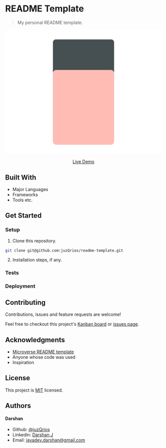 # README Template

> My personal README template.

[//]: # (Screenshot, Application concept art etc)
![README Image](./readme-image.png)

[//]: # (Live Demo link)
<p align="center">
  <a href="https://darshanjayadev.netlify.com/">Live Demo</a>
</p>

## Built With

* Major Languages
* Frameworks
* Tools etc.

## Get Started

### Setup

1. Clone this repository.

```bash
git clone git@github.com:juzQrios/readme-template.git
```

2. Installation steps, if any.

### Tests

### Deployment

## Contributing

Contributions, issues and feature requests are welcome!

Feel free to checkout this project's [Kanban board](https://github.com/juzQrios/readme-template/projects/1) or [issues page](https://github.com/juzQrios/readme-template/issues).

## Acknowledgments

* [Microverse README template](https://github.com/microverseinc/readme-template)
* Anyone whose code was used
* Inspiration

## License

This project is [MIT](./LICENSE) licensed.

## Authors

#### Darshan

* Github: [@juzQrios](https://github.com/juzQrios)
* Linkedin: [Darshan J](https://www.linkedin.com/in/jayadevdarshan/)
* Email: <jayadev.darshan@gmail.com>
